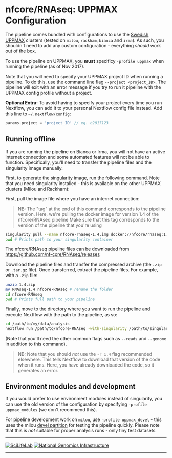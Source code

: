 # nfcore/RNAseq: UPPMAX Configuration

The pipeline comes bundled with configurations to use the [Swedish UPPMAX](https://www.uppmax.uu.se/) clusters (tested on `milou`, `rackham`, `bianca` and `irma`). As such, you shouldn't need to add any custom configuration - everything _should_ work out of the box.

To use the pipeline on UPPMAX, you **must** specificy `-profile uppmax` when running the pipeline (as of Nov 2017).

Note that you will need to specify your UPPMAX project ID when running a pipeline. To do this, use the command line flag `--project <project_ID>`. The pipeline will exit with an error message if you try to run it pipeline with the UPPMAX config profile without a project.

**Optional Extra:** To avoid having to specify your project every time you run Nextflow, you can add it to your personal Nextflow config file instead. Add this line to `~/.nextflow/config`:

```groovy
params.project = 'project_ID' // eg. b2017123
```

## Running offline
If you are running the pipeline on Bianca or Irma, you will not have an active internet connection and some automated features will not be able to function. Specifically, you'll need to transfer the pipeline files and the singularity image manually.

First, to generate the singularity image, run the following command. Note that you need singularity installed - this is available on the other UPPMAX clusters (Milou and Rackham):

First, pull the image file where you have an internet connection:

> NB: The "tag" at the end of this command corresponds to the pipeline version.
> Here, we're pulling the docker image for version 1.4 of the nfcore/RNAseq pipeline
> Make sure that this tag corresponds to the version of the pipeline that you're using

```bash
singularity pull --name nfcore-rnaseq-1.4.img docker://nfcore/rnaseq:1.4
pwd # Prints path to your singularity container
```

The nfcore/RNAseq pipeline files can be downloaded from https://github.com/nf-core/RNAseq/releases

Download the pipeline files and transfer the compressed archive (the `.zip`
or `.tar.gz` file). Once transferred, extract the pipeline files.
For example, with a `.zip` file:

```bash
unzip 1.4.zip
mv RNAseq-1.4 nfcore-RNAseq # rename the folder
cd nfcore-RNAseq
pwd # Prints full path to your pipeline
```

Finally, move to the directory where you want to run the pipeline
and execute Nextflow with the path to the pipeline, as so:

```bash
cd /path/to/my/data/analysis
nextflow run /path/to/nfcore-RNAseq -with-singularity /path/to/singularity/nfcore-rnaseq-1.4.img
```

(Note that you'll need the other common flags such as `--reads` and `--genome` in addition to this command).

> NB: Note that you should _not_ use the `-r 1.4` flag recommended elsewhere. This tells Nextflow to download
> that version of the code when it runs. Here, you have already downloaded the code, so it generates an error.


## Environment modules and development
If you would prefer to use environment modules instead of singularity, you can use the old version of the configuration by specifying `-profile uppmax_modules` (we don't recommend this).

For pipeline development work on `milou`, use `-profile uppmax_devel` - this uses the milou [devel partition](http://www.uppmax.uu.se/support/user-guides/slurm-user-guide/#tocjump_030509106905141747_8) for testing the pipeline quickly. Please note that this is _not_ suitable for proper analysis runs - only tiny test datasets.

---

[![SciLifeLab](images/SciLifeLab_logo.png)](http://www.scilifelab.se/)
[![National Genomics Infrastructure](images/NGI_logo.png)](https://ngisweden.scilifelab.se/)

---
